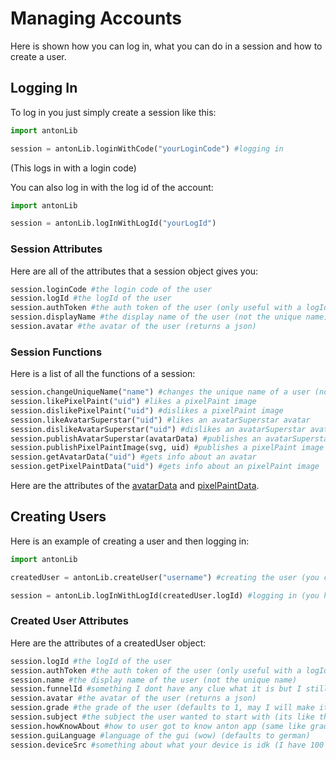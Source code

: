 # Managing Accounts

Here is shown how you can log in, what you can do in a session and how to create a user.

## Logging In

To log in you just simply create a session like this:

```python
import antonLib

session = antonLib.loginWithCode("yourLoginCode") #logging in
```

(This logs in with a login code)

You can also log in with the log id of the account:

```python
import antonLib

session = antonLib.logInWithLogId("yourLogId")
```

### Session Attributes

Here are all of the attributes that a session object gives you:

```python
session.loginCode #the login code of the user
session.logId #the logId of the user
session.authToken #the auth token of the user (only useful with a logId)
session.displayName #the display name of the user (not the unique name)
session.avatar #the avatar of the user (returns a json)
```

### Session Functions

Here is a list of all the functions of a session:

```python
session.changeUniqueName("name") #changes the unique name of a user (not the display name)
session.likePixelPaint("uid") #likes a pixelPaint image
session.dislikePixelPaint("uid") #dislikes a pixelPaint image
session.likeAvatarSuperstar("uid") #likes an avatarSuperstar avatar
session.dislikeAvatarSuperstar("uid") #dislikes an avatarSuperstar avatar
session.publishAvatarSuperstar(avatarData) #publishes an avatarSuperstar (returns the uid) (doesnt require coins)
session.publishPixelPaintImage(svg, uid) #publishes a pixelPaint image (WARNING: this is very buggy and only works least of the time) (the svg can be whatever you want) (doesnt require coins)
session.getAvatarData("uid") #gets info about an avatar
session.getPixelPaintData("uid") #gets info about an pixelPaint image
```

Here are the attributes of the [avatarData](games.md#avatarsuperstar-attributes) and [pixelPaintData](games.md#pixelpaintdata-attributes).

## Creating Users

Here is an example of creating a user and then logging in:

```python
import antonLib

createdUser = antonLib.createUser("username") #creating the user (you can also set a custom avatar)

session = antonLib.logInWithLogId(createdUser.logId) #logging in (you have to log in with the logId because a created user object doesnt give you a login code)

```

### Created User Attributes

Here are the attributes of a createdUser object:

```python
session.logId #the logId of the user
session.authToken #the auth token of the user (only useful with a logId)
session.name #the display name of the user (not the unique name)
session.funnelId #something I dont have any clue what it is but I still wanted to include
session.avatar #the avatar of the user (returns a json)
session.grade #the grade of the user (defaults to 1, may I will make it cutomizable)
session.subject #the subject the user wanted to start with (its like the grade, deafults to NATDEU (German))
session.howKnowAbout #how to user got to know anton app (same like grade and subject, defaults to "relatives")
session.guiLanguage #language of the gui (wow) (defaults to german)
session.deviceSrc #something about what your device is idk (I have 100 percently doxxed myself) (defaults to 2V4Z)
```
